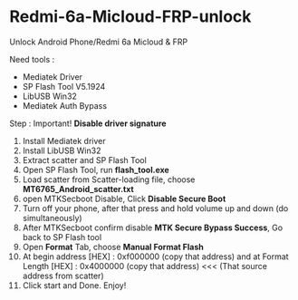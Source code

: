 # Redmi-6a-Micloud-FRP-unlock
Unlock Android Phone/Redmi 6a Micloud &amp; FRP

Need tools :

- Mediatek Driver       
- SP Flash Tool V5.1924
- LibUSB Win32        
- Mediatek Auth Bypass 

Step :
Important! **Disable driver signature**

1. Install Mediatek driver
2. Install LibUSB Win32
3. Extract scatter and SP Flash Tool
4. Open SP Flash Tool, run **flash_tool.exe**
5. Load scatter from Scatter-loading file, choose **MT6765_Android_scatter.txt**
6. open MTKSecboot Disable, Click **Disable Secure Boot**
7. Turn off your phone, after that press and hold volume up and down (do simultaneously)
8. After MTKSecboot confirm disable **MTK Secure Bypass Success**, Go back to SP Flash tool
9. Open **Format** Tab, choose **Manual Format Flash**
10. At begin address [HEX] : 0xf000000 (copy that address) and at Format Length [HEX] : 0x4000000 (copy that address) <<< (That source address from scatter)
11. Click start and Done. Enjoy!
